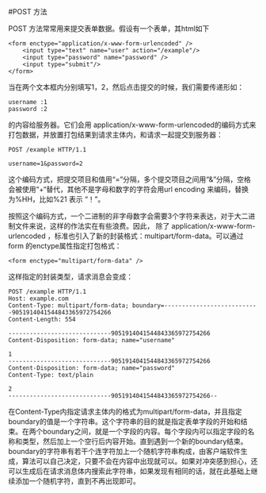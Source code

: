#POST 方法

POST 方法常常用来提交表单数据。假设有一个表单，其html如下
```
<form enctype="application/x-www-form-urlencoded" />
	<input type="text" name="user" action="/example"/>
	<input type="password" name="password" />
	<input type="submit"/>
</form>
```
当在两个文本框内分别填写1，2，然后点击提交的时候，我们需要传递形如：
```
username :1
password :2
```
的内容给服务器。它们会用 application/x-www-form-urlencoded的编码方式来打包数据，并放置打包结果到请求主体内，和请求一起提交到服务器：
```
POST /example HTTP/1.1

username=1&password=2
```
这个编码方式，把提交项目和值用“=”分隔，多个提交项目之间用“&”分隔，空格会被使用“+“替代，其他不是字母和数字的字符会用url encoding 来编码，替换为%HH，比如%21 表示 “！”。

按照这个编码方式，一个二进制的非字母数字会需要3个字符来表达，对于大二进制文件来说，这样的作法实在有些浪费。因此，
除了 application/x-www-form-urlencoded ，标准也引入了新的封装格式：multipart/form-data。可以通过form 的enctype属性指定打包格式：
```
<form enctype="multipart/form-data" />
```
这样指定的封装类型，请求消息会变成：
```
POST /example HTTP/1.1
Host: example.com
Content-Type: multipart/form-data; boundary=---------------------------9051914041544843365972754266
Content-Length: 554

-----------------------------9051914041544843365972754266
Content-Disposition: form-data; name="username"

1
-----------------------------9051914041544843365972754266
Content-Disposition: form-data; name="password"
Content-Type: text/plain

2
-----------------------------9051914041544843365972754266--
```
在Content-Type内指定请求主体内的格式为multipart/form-data，并且指定boundary的值是一个字符串。这个字符串的目的就是指定表单字段的开始和结束。在两个boundary之间，就是一个字段的内容。每个字段内可以指定字段的名称和类型，然后加上一个空行后内容开始。直到遇到一个新的boundary结束。boundary的字符串有若干个连字符加上一个随机字符串构成，由客户端软件生成，算法可以自己决定，只要不会在内容中出现就可以。如果对冲突感到担心，还可以生成后在请求消息体内搜索此字符串，如果发现有相同的话，就在此基础上继续添加一个随机字符，直到不再出现即可。


